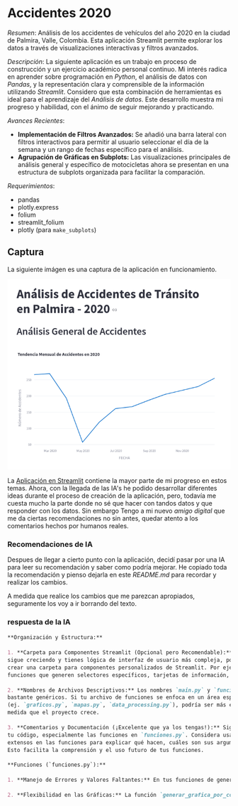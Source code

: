 # Accidentes 2020

*Resumen*: Análisis de los accidentes de vehículos del año 2020 en la ciudad de Palmira, Valle, Colombia. Esta aplicación Streamlit permite explorar los datos a través de visualizaciones interactivas y filtros avanzados.

*Descripción*: La siguiente aplicación es un trabajo en proceso de construcción y un ejercicio académico personal continuo. Mi interés radica en aprender sobre programación en *Python*, el análisis de datos con *Pandas*, y la representación clara y comprensible de la información utilizando *Streamlit*. Considero que esta combinación de herramientas es ideal para el aprendizaje del *Análisis de datos*. Este desarrollo muestra mi progreso y habilidad, con el ánimo de seguir mejorando y practicando.

*Avances Recientes*:

- **Implementación de Filtros Avanzados:** Se añadió una barra lateral con filtros interactivos para permitir al usuario seleccionar el día de la semana y un rango de fechas específico para el análisis.
- **Agrupación de Gráficas en Subplots:** Las visualizaciones principales de análisis general y específico de motocicletas ahora se presentan en una estructura de subplots organizada para facilitar la comparación.

*Requerimientos*:

- pandas
- plotly.express
- folium
- streamlit_folium
- plotly (para `make_subplots`)

## Captura

La siguiente imágen es una captura de la aplicación en funcionamiento.

<img title="" src="add/Captura.png" alt="" width="659" data-align="center">

La [Aplicación en Streamlit](https://accidentes2020-leoperez.streamlit.app/) contiene la mayor parte de mi progreso en estos temas. Ahora, con la llegada de las IA's he podido desarrollar diferentes ideas durante el proceso de creación de la aplicación, pero, todavía me cuesta mucho la parte donde no sé que hacer con tandos datos y que responder con los datos. Sin embargo Tengo a mi nuevo *amigo digital* que me da ciertas recomendaciones no sin antes, quedar atento a los comentarios hechos por humanos reales.

### Recomendaciones de IA

Despues de llegar a cierto punto con la aplicación, decidí pasar por una IA para leer su recomendación y saber como podría mejorar. He copiado toda la recomendación y pienso dejarla en este *README.md* para recordar y realizar los cambios.

A medida que realice los cambios que me parezcan apropiados, seguramente los voy a ir borrando del texto.

### respuesta de la IA

```markdown
**Organización y Estructura:**

1. **Carpeta para Componentes Streamlit (Opcional pero Recomendable):** Si tu aplicación 
sigue creciendo y tienes lógica de interfaz de usuario más compleja, podrías considerar 
crear una carpeta para componentes personalizados de Streamlit. Por ejemplo, podrías tener 
funciones que generen selectores específicos, tarjetas de información, etc.

2. **Nombres de Archivos Descriptivos:** Los nombres `main.py` y `funciones.py` son 
bastante genéricos. Si tu archivo de funciones se enfoca en un área específica 
(ej. `graficos.py`, `mapas.py`, `data_processing.py`), podría ser más explícito a 
medida que el proyecto crece.

3. **Comentarios y Documentación (¡Excelente que ya los tengas!):** Sigue comentando 
tu código, especialmente las funciones en `funciones.py`. Considera usar docstrings más 
extensos en las funciones para explicar qué hacen, cuáles son sus argumentos y qué devuelven. 
Esto facilita la comprensión y el uso futuro de tus funciones.

**Funciones (`funciones.py`):**

1. **Manejo de Errores y Valores Faltantes:** En tus funciones de generación de gráficos, podrías añadir manejo para casos donde la columna especificada no exista en el DataFrame o tenga valores faltantes que puedan causar errores en la visualización.

2. **Flexibilidad en las Gráficas:** La función `generar_grafica_por_columna` es muy útil. Podrías hacerla aún más flexible permitiendo pasar argumentos adicionales a `plotly.express.bar`, como el título o los nombres de los ejes, directamente desde `main.py`.
